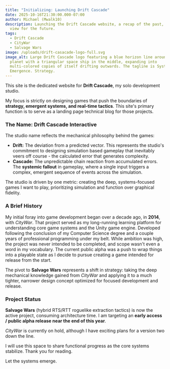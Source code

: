 ```yaml
---
title: "Initializing: Launching Drift Cascade"
date: 2025-10-16T21:30:00.000-07:00
author: Michael (Mwalk10)
description: Launching the Drift Cascade website, a recap of the past, and a
  view for the future.
tags:
  - Drift Cascade
  - CityWar
  - Salvage Wars
image: /uploads/drift-casacade-logo-full.svg
image_alt: Large Drift Cascade logo featuring a blue horizon line around a
  planet with a triangular space ship in the middle, expanding into
  multi-colored copies of itself drifting outwards. The tagline is Systems.
  Emergence. Strategy.
---
```

This site is the dedicated website for **Drift Cascade**, my solo development studio.

My focus is strictly on designing games that push the boundaries of **strategy, emergent systems, and real-time tactics**. This site's primary function is to serve as a landing page technical blog for those projects.

### The Name: Drift Cascade Interactive

The studio name reflects the mechanical philosophy behind the games:

* **Drift:** The deviation from a predicted vector. This represents the studio's commitment to designing simulation based gameplay that inevitably veers off course - the calculated error that generates complexity.
* **Cascade:** The unpredictable chain reaction from accumulated errors. The **systemic fallout** in gameplay, where a single input triggers a complex, emergent sequence of events across the simulation.

The studio is driven by one metric: creating the deep, systems-focused games I want to play, prioritizing simulation and function over graphical fidelity.

### A Brief History

My initial foray into game development began over a decade ago, in **2014**, with *CityWar*. That project served as my long-running learning platform for understanding core game systems and the Unity game engine. Developed following the conclusion of my Computer Science degree and a couple years of professional programming under my belt. While ambition was high, the project was never intended to be completed, and scope wasn't even a word in my vocabulary. The current public alpha was a push to wrap things into a playable state as I decide to pursue creating a game intended for release from the start.

The pivot to **Salvage Wars** represents a shift in strategy: taking the deep mechanical knowledge gained from *CityWar* and applying it to a much tighter, narrower design concept optimized for focused development and release.

### Project Status

**Salvage Wars** (hybrid RTS/RTT roguelike extraction tactics) is now the active project, consuming architecture time. I am targeting an **early access / public alpha release near the end of this year**.

*CityWar* is currently on hold, although I have exciting plans for a version two down the line.

I will use this space to share functional progress as the core systems stabilize. Thank you for reading.

Let the systems emerge.
